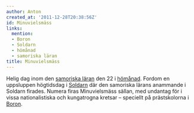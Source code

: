 ```yaml
---
author: Anton
created_at: '2011-12-28T20:38:56Z'
id: Minuvielsmäss
links:
  mention:
  - Boron
  - Soldarn
  - hömånad
  - samoriska läran
title: Minuvielsmäss
---
```


Helig dag inom den [samoriska läran] den 22 i [hömånad]. Fordom en uppsluppen högtidsdag i [Soldarn]
där den samoriska lärans anammande i Soldarn firades. Numera firas Minuvielsmäss sällan, med
undantag för i vissa nationalistiska och kungatrogna kretsar – speciellt på prästskolorna i [Boron].

  [samoriska läran]: samoriska_läran
  [hömånad]: hömånad
  [Soldarn]: Soldarn
  [Boron]: Boron
